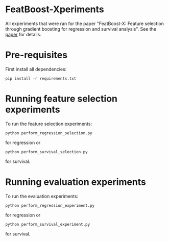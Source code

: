 # FeatBoost-Xperiments
All experiments that were ran for the paper "FeatBoost-X: Feature selection through gradient boosting for regression and survival analysis".
See the [paper]() for details.

# Pre-requisites

First install all dependencies:
```shell
pip install -r requirements.txt
```

# Running feature selection experiments

To run the feature selection experiments:
```shell
python perform_regression_selection.py
```
for regression or
```shell
python perform_survival_selection.py
```
for survival.

# Running evaluation experiments

To run the evaluation experiments:
```shell
python perform_regression_experiment.py
```
for regression or
```shell
python perform_survival_experiment.py
```
for survival.

